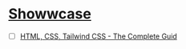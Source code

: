 # [Showwcase](https://www.showwcase.com/)

- [ ] [HTML, CSS,  Tailwind CSS - The Complete Guid](https://www.showwcase.com/roadmap/16/html-css-tailwind-css-the-complete-guide)
